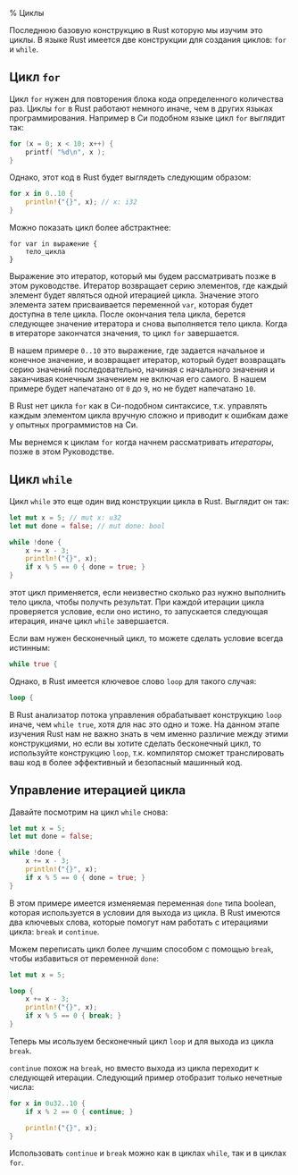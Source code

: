 % Циклы

Последнюю базовую конструкцию в Rust которую мы изучим это циклы. В языке Rust имеется две конструкции для создания циклов: `for` и `while`.

## Цикл `for`

Цикл `for` нужен для повторения блока кода определенного количества раз. Циклы `for` в Rust работают немного иначе, чем в других языках программирования. Например в Си подобном языке цикл `for` выглядит так:

```c
for (x = 0; x < 10; x++) {
    printf( "%d\n", x );
}
```

Однако, этот код в Rust будет выглядеть следующим образом:

```rust
for x in 0..10 {
    println!("{}", x); // x: i32
}
```

Можно показать цикл более абстрактнее:

```
for var in выражение {
    тело_цикла
}
```

Выражение это итератор, который мы будем рассматривать позже в этом руководстве. Итератор возвращает серию элементов, где каждый элемент будет являться одной итерацией цикла. Значение этого элемента затем присваивается переменной `var`, которая будет доступна в теле цикла. После окончания тела цикла, берется следующее значение итератора и снова выполняется тело цикла. Когда в итераторе закончатся значения, то цикл `for` завершается.

В нашем примере `0..10` это выражение, где задается начальное и конечное значение, и возвращает итератор, который будет возвращать серию значений последовательно, начиная с начального значения и заканчивая конечным значением не включая его самого. В нашем примере будет напечатано от `0` до `9`, но не будет напечатано `10`.

В Rust нет цикла `for` как в Си-подобном синтаксисе, т.к. управлять каждым элементом цикла вручную сложно и приводит к ошибкам даже у опытных программистов на Си.

Мы вернемся к циклам `for` когда начнем рассматривать *итераторы*, позже в этом Руководстве.

## Цикл `while`

Цикл `while` это еще один вид конструкции цикла в Rust. Выглядит он так:

```rust
let mut x = 5; // mut x: u32
let mut done = false; // mut done: bool

while !done {
    x += x - 3;
    println!("{}", x);
    if x % 5 == 0 { done = true; }
}
```

этот цикл применяется, если неизвестно сколько раз нужно выполнить тело цикла, чтобы получть результат. При каждой итерации цикла проверяется условие, если оно истино, то запускается следующая итерация, иначе цикл `while` завершается.

Если вам нужен бесконечный цикл, то можете сделать условие всегда истинным:

```rust
while true {
```

Однако, в Rust имеется ключевое слово `loop` для такого случая:

```rust
loop {
```

В Rust анализатор потока управления обрабатывает конструкцию `loop` иначе, чем `while true`, хотя для нас это одно и тоже. На данном этапе изучения Rust нам не важно знать в чем именно различие между этими конструкциями, но если вы хотите сделать бесконечный цикл, то используйте конструкцию `loop`, т.к. компилятор сможет транслировать ваш код в более эффективный и безопасный машинный код.

## Управление итерацией цикла

Давайте посмотрим на цикл `while` снова:

```rust
let mut x = 5;
let mut done = false;

while !done {
    x += x - 3;
    println!("{}", x);
    if x % 5 == 0 { done = true; }
}
```

В этом примере имеется изменяемая переменная `done` типа boolean, которая используется в условии для выхода из цикла. В Rust имеются два ключевых слова, которые помогут нам работать с итерациями цикла: `break` и `continue`.

Можем переписать цикл более лучшим способом с помощью `break`, чтобы избавиться от переменной `done`:

```rust
let mut x = 5;

loop {
    x += x - 3;
    println!("{}", x);
    if x % 5 == 0 { break; }
}
```

Теперь мы исользуем бесконечный цикл `loop` и для выхода из цикла `break`.

`continue` похож на `break`, но вместо выхода из цикла переходит к следующей итерации. Следующий пример отобразит только нечетные числа:

```rust
for x in 0u32..10 {
    if x % 2 == 0 { continue; }

    println!("{}", x);
}
```

Использовать `continue` и `break` можно как в циклах `while`, так и в циклах `for`.
